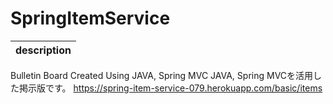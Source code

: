 # SpringItemService
|description|
|--|
Bulletin Board Created Using JAVA, Spring MVC
JAVA, Spring MVCを活用した掲示版です。
https://spring-item-service-079.herokuapp.com/basic/items
